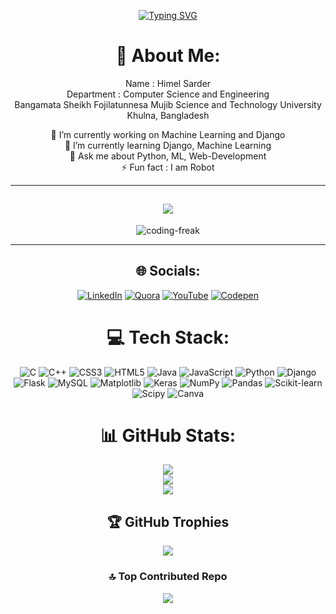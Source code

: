 <div align="center">
   
[![Typing SVG](https://readme-typing-svg.demolab.com?font=Fira+Code&pause=1000&color=F71F5A&random=false&width=435&lines=Hello+!+I+am+Himel+Sarder;A+Python+Developer;A+Django+Developer;A+Competitive+Programmer;A+Web-Developer;A-ML-Engineer)](https://git.io/typing-svg)

# 💫 About Me:
Name : Himel Sarder   
Department : Computer Science and Engineering   
Bangamata Sheikh Fojilatunnesa Mujib Science and Technology University   
Khulna, Bangladesh   
   
🔭 I’m currently working on Machine Learning and Django<br>🌱 I’m currently learning Django, Machine Learning<br>💬 Ask me about Python, ML, Web-Development<br>⚡ Fun fact : I am Robot   

   ---
[![](https://visitcount.itsvg.in/api?id=himel-sarder&icon=0&color=0)](https://visitcount.itsvg.in)         
   ---
![coding-freak](https://github.com/Himel-Sarder/Himel-Sarder/assets/143216886/ae10a3c4-3c2f-431e-952b-a1b4a9d88f8d)

---
## 🌐 Socials:
[![LinkedIn](https://img.shields.io/badge/LinkedIn-%230077B5.svg?logo=linkedin&logoColor=white)](https://linkedin.com/in/himel-sarder) [![Quora](https://img.shields.io/badge/Quora-%23B92B27.svg?logo=Quora&logoColor=white)](https://quora.com/profile/Himel-Sarder) [![YouTube](https://img.shields.io/badge/YouTube-%23FF0000.svg?logo=YouTube&logoColor=white)](https://youtube.com/@coderant2?si=uJ3c4X_BsmPckQa7) [![Codepen](https://img.shields.io/badge/Codepen-000000?style=for-the-badge&logo=codepen&logoColor=white)](https://codepen.io/Himel-sarder) 

# 💻 Tech Stack:
![C](https://img.shields.io/badge/c-%2300599C.svg?style=for-the-badge&logo=c&logoColor=white) ![C++](https://img.shields.io/badge/c++-%2300599C.svg?style=for-the-badge&logo=c%2B%2B&logoColor=white) ![CSS3](https://img.shields.io/badge/css3-%231572B6.svg?style=for-the-badge&logo=css3&logoColor=white) ![HTML5](https://img.shields.io/badge/html5-%23E34F26.svg?style=for-the-badge&logo=html5&logoColor=white) ![Java](https://img.shields.io/badge/java-%23ED8B00.svg?style=for-the-badge&logo=openjdk&logoColor=white) ![JavaScript](https://img.shields.io/badge/javascript-%23323330.svg?style=for-the-badge&logo=javascript&logoColor=%23F7DF1E) ![Python](https://img.shields.io/badge/python-3670A0?style=for-the-badge&logo=python&logoColor=ffdd54)  ![Django](https://img.shields.io/badge/django-%23092E20.svg?style=for-the-badge&logo=django&logoColor=white) ![Flask](https://img.shields.io/badge/flask-%23000.svg?style=for-the-badge&logo=flask&logoColor=white) ![MySQL](https://img.shields.io/badge/mysql-4479A1.svg?style=for-the-badge&logo=mysql&logoColor=white) ![Matplotlib](https://img.shields.io/badge/Matplotlib-%23ffffff.svg?style=for-the-badge&logo=Matplotlib&logoColor=black) ![Keras](https://img.shields.io/badge/Keras-%23D00000.svg?style=for-the-badge&logo=Keras&logoColor=white) ![NumPy](https://img.shields.io/badge/numpy-%23013243.svg?style=for-the-badge&logo=numpy&logoColor=white) ![Pandas](https://img.shields.io/badge/pandas-%23150458.svg?style=for-the-badge&logo=pandas&logoColor=white) ![Scikit-learn](https://img.shields.io/badge/scikit--learn-%23F7931E.svg?style=for-the-badge&logo=scikit-learn&logoColor=white) ![Scipy](https://img.shields.io/badge/SciPy-%230C55A5.svg?style=for-the-badge&logo=scipy&logoColor=%white) ![Canva](https://img.shields.io/badge/Canva-%2300C4CC.svg?style=for-the-badge&logo=Canva&logoColor=white) 
# 📊 GitHub Stats:
![](https://github-readme-stats.vercel.app/api?username=himel-sarder&theme=jolly&hide_border=false&include_all_commits=false&count_private=false)<br/>
![](https://github-readme-streak-stats.herokuapp.com/?user=himel-sarder&theme=jolly&hide_border=false)<br/>
![](https://github-readme-stats.vercel.app/api/top-langs/?username=himel-sarder&theme=jolly&hide_border=false&include_all_commits=false&count_private=false&layout=compact)

## 🏆 GitHub Trophies
![](https://github-profile-trophy.vercel.app/?username=himel-sarder&theme=radical&no-frame=false&no-bg=false&margin-w=4)

### 🔝 Top Contributed Repo
![](https://github-contributor-stats.vercel.app/api?username=himel-sarder&limit=5&theme=monokai&combine_all_yearly_contributions=true)

